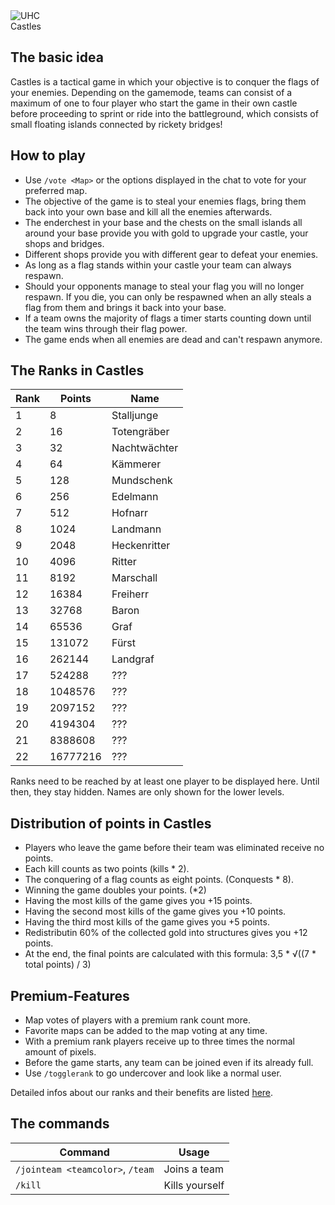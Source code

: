 <div class="banner-wrapper">
    <img alt="UHC" src="../img/Castles.png">
    <div class="banner-text">Castles</div>
</div>

## The basic idea
Castles is a tactical game in which your objective is to conquer the flags of your enemies. Depending on the gamemode, teams can consist of a maximum of one to four player who start the game in their own castle before proceeding to sprint or ride into the battleground, which consists of small floating islands connected by rickety bridges!

## How to play
- Use `/vote <Map>` or the options displayed in the chat to vote for your preferred map. 
- The objective of the game is to steal your enemies flags, bring them back into your own base and kill all the enemies afterwards.
- The enderchest in your base and the chests on the small islands all around your base provide you with gold to upgrade your castle, your shops and bridges.
- Different shops provide you with different gear to defeat your enemies.
- As long as a flag stands within your castle your team can always respawn. 
- Should your opponents manage to steal your flag you will no longer respawn. If you die, you can only be respawned when an ally steals a flag from them and brings it back into your base.
- If a team owns the majority of flags a timer starts counting down until the team wins through their flag power. 
- The game ends when all enemies are dead and can't respawn anymore.

## The Ranks in Castles

| Rank | Points | Name |
| ------ | ------ | ------ |
| 1 | 8 | Stalljunge |
| 2 | 16 | Totengräber |
| 3 | 32 | Nachtwächter |
| 4 | 64 | Kämmerer |
| 5 | 128 | Mundschenk |
| 6 | 256 | Edelmann |
| 7 | 512 | Hofnarr |
| 8 | 1024 | Landmann |
| 9 | 2048 | Heckenritter |
| 10 | 4096 | Ritter |
| 11 | 8192 | Marschall |
| 12 | 16384 | Freiherr |
| 13 | 32768 | Baron |
| 14 | 65536 | Graf |
| 15 | 131072 | Fürst |
| 16 | 262144 | Landgraf |
| 17 | 524288 | ??? |
| 18 | 1048576 | ??? |
| 19 | 2097152 | ??? |
| 20 | 4194304 | ??? |
| 21 | 8388608 | ??? |
| 22 | 16777216 | ??? |

Ranks need to be reached by at least one player to be displayed here. Until then, they stay hidden. Names are only shown for the lower levels.

## Distribution of points in Castles
- Players who leave the game before their team was eliminated receive no points.
- Each kill counts as two points (kills * 2).
- The conquering of a flag counts as eight points. (Conquests * 8).
- Winning the game doubles your points. (*2)
- Having the most kills of the game gives you +15 points.
- Having the second most kills of the game gives you +10 points.
- Having the third most kills of the game gives you +5 points.
- Redistributin 60% of the collected gold into structures gives you +12 points.
- At the end, the final points are calculated with this formula: 3,5 * &radic;((7 * total points) / 3)

## Premium-Features
- Map votes of players with a premium rank count more.
- Favorite maps can be added to the map voting at any time.
- With a premium rank players receive up to three times the normal amount of pixels.
- Before the game starts, any team can be joined even if its already full.
- Use `/togglerank` to go undercover and look like a normal user.

Detailed infos about our ranks and their benefits are listed [here](/ranks/premium/).

## The commands
| Command | Usage |
| ------ | -------- |
| `/jointeam <teamcolor>`, `/team` | Joins a team |
| `/kill`                         | Kills yourself |
